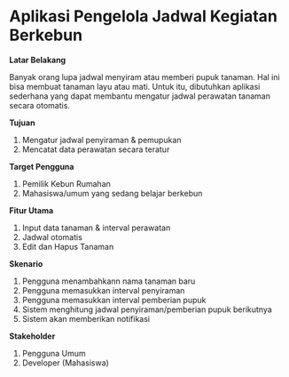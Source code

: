 # Aplikasi Pengelola Jadwal Kegiatan Berkebun

**Latar Belakang**

Banyak orang lupa jadwal menyiram atau memberi pupuk tanaman. Hal ini bisa membuat tanaman layu atau mati. Untuk itu, dibutuhkan aplikasi sederhana yang dapat membantu mengatur jadwal perawatan tanaman secara otomatis.

**Tujuan**
1. Mengatur jadwal penyiraman & pemupukan
2. Mencatat data perawatan secara teratur

**Target Pengguna**
1. Pemilik Kebun Rumahan
2. Mahasiswa/umum yang sedang belajar berkebun

**Fitur Utama**
1. Input data tanaman & interval perawatan
2. Jadwal otomatis
3. Edit dan Hapus Tanaman

**Skenario**
1. Pengguna menambahkann nama tanaman baru
2. Pengguna memasukkan interval penyiraman
3. Pengguna memasukkan interval pemberian pupuk
4. Sistem menghitung jadwal penyiraman/pemberian pupuk berikutnya
5. Sistem akan memberikan notifikasi

**Stakeholder**
1. Pengguna Umum
2. Developer (Mahasiswa) 
